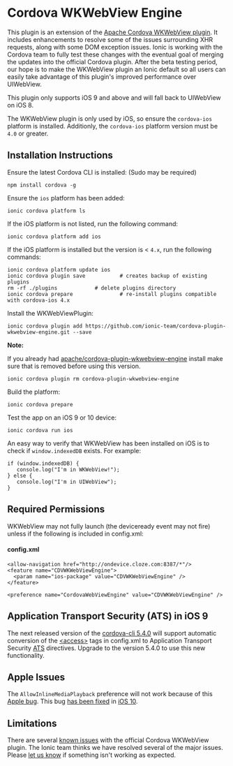 <!--
# license: Licensed to the Apache Software Foundation (ASF) under one
#         or more contributor license agreements.  See the NOTICE file
#         distributed with this work for additional information
#         regarding copyright ownership.  The ASF licenses this file
#         to you under the Apache License, Version 2.0 (the
#         "License"); you may not use this file except in compliance
#         with the License.  You may obtain a copy of the License at
#
#           http://www.apache.org/licenses/LICENSE-2.0
#
#         Unless required by applicable law or agreed to in writing,
#         software distributed under the License is distributed on an
#         "AS IS" BASIS, WITHOUT WARRANTIES OR CONDITIONS OF ANY
#         KIND, either express or implied.  See the License for the
#         specific language governing permissions and limitations
#         under the License.
-->

Cordova WKWebView Engine
======

This plugin is an extension of the [Apache Cordova WKWebView plugin](https://github.com/apache/cordova-plugin-wkwebview-engine). It includes enhancements to resolve some of the issues surrounding XHR requests, along with some DOM exception issues. Ionic is working with the Cordova team
to fully test these changes with the eventual goal of merging the updates into the official Cordova plugin. After the beta testing period, our hope is to make the WKWebView plugin an Ionic default so all users can easily take advantage of this plugin's improved performance over UIWebView.

This plugin only supports iOS 9 and above and will fall back to UIWebView on iOS 8.

The WKWebView plugin is only used by iOS, so ensure the `cordova-ios` platform is installed. Additionly, the `cordova-ios` platform version must be `4.0` or greater.

Installation Instructions
-------------------

Ensure the latest Cordova CLI is installed:  (Sudo may be required)

```
npm install cordova -g
```

Ensure the `ios` platform has been added:

```
ionic cordova platform ls
```

If the iOS platform is not listed, run the following command:

```
ionic cordova platform add ios
```

If the iOS platform is installed but the version is < `4.x`, run the following commands:

```
ionic cordova platform update ios
ionic cordova plugin save           # creates backup of existing plugins
rm -rf ./plugins            # delete plugins directory
ionic cordova prepare               # re-install plugins compatible with cordova-ios 4.x
```

Install the WKWebViewPlugin:

```
ionic cordova plugin add https://github.com/ionic-team/cordova-plugin-wkwebview-engine.git --save
```

**Note:** 

If you already had [apache/cordova-plugin-wkwebview-engine](https://github.com/apache/cordova-plugin-wkwebview-engine) install make sure that is removed before using this version.

```
ionic cordova plugin rm cordova-plugin-wkwebview-engine
```


Build the platform:

```
ionic cordova prepare
```

Test the app on an iOS 9 or 10 device:

```
ionic cordova run ios
```

An easy way to verify that WKWebView has been installed on iOS is to check if `window.indexedDB` exists.  For example:

```
if (window.indexedDB) {
   console.log("I'm in WKWebView!");
} else {
   console.log("I'm in UIWebView");
}
```

Required Permissions
-------------------
WKWebView may not fully launch (the deviceready event may not fire) unless if the following is included in config.xml:
#### config.xml
```
<allow-navigation href="http://ondevice.cloze.com:8387/*"/>
<feature name="CDVWKWebViewEngine">
  <param name="ios-package" value="CDVWKWebViewEngine" />
</feature>

<preference name="CordovaWebViewEngine" value="CDVWKWebViewEngine" />
```

Application Transport Security (ATS) in iOS 9
-----------

The next released version of the [cordova-cli 5.4.0](https://www.npmjs.com/package/cordova) will support automatic conversion of the [&lt;access&gt;](http://cordova.apache.org/docs/en/edge/guide/appdev/whitelist/index.html) tags in config.xml to Application Transport Security [ATS](https://developer.apple.com/library/prerelease/ios/documentation/General/Reference/InfoPlistKeyReference/Articles/CocoaKeys.html#//apple_ref/doc/uid/TP40009251-SW33) directives. Upgrade to the version 5.4.0 to use this new functionality.

Apple Issues
-------

The `AllowInlineMediaPlayback` preference will not work because of this [Apple bug](http://openradar.appspot.com/radar?id=6673091526656000). This bug [has been fixed](https://issues.apache.org/jira/browse/CB-11452) in [iOS 10](https://twitter.com/shazron/status/745546355796389889).

Limitations
--------

There are several [known issues](https://issues.apache.org/jira/issues/?jql=project%20%3D%20CB%20AND%20labels%20%3D%20wkwebview-known-issues) with the official Cordova WKWebView plugin. The Ionic team thinks we have resolved several of the major issues. Please [let us know](https://github.com/driftyco/cordova-plugin-wkwebview-engine/issues) if something isn't working as expected.
